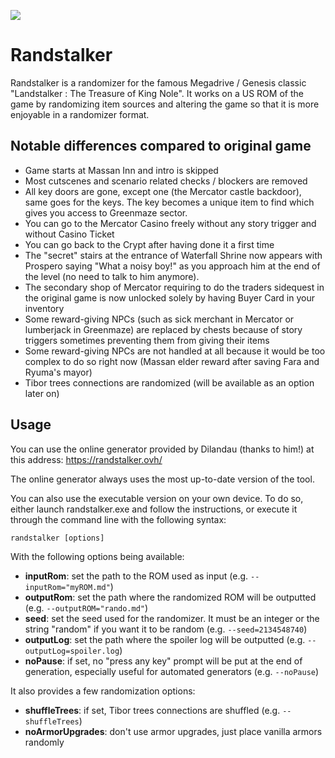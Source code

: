 ![](https://github.com/Dinopony/randstalker/workflows/Compile/badge.svg)

# Randstalker

Randstalker is a randomizer for the famous Megadrive / Genesis classic "Landstalker : The Treasure of King Nole".
It works on a US ROM of the game by randomizing item sources and altering the game so that it is more enjoyable in a randomizer format.

## Notable differences compared to original game

- Game starts at Massan Inn and intro is skipped
- Most cutscenes and scenario related checks / blockers are removed
- All key doors are gone, except one (the Mercator castle backdoor), same goes for the keys. The key becomes a unique item to find which gives you access to Greenmaze sector.
- You can go to the Mercator Casino freely without any story trigger and without Casino Ticket
- You can go back to the Crypt after having done it a first time 
- The "secret" stairs at the entrance of Waterfall Shrine now appears with Prospero saying "What a noisy boy!" as you approach him at the end of the level (no need to talk to him anymore).
- The secondary shop of Mercator requiring to do the traders sidequest in the original game is now unlocked solely by having Buyer Card in your inventory
- Some reward-giving NPCs (such as sick merchant in Mercator or lumberjack in Greenmaze) are replaced by chests because of story triggers sometimes preventing them from giving their items
- Some reward-giving NPCs are not handled at all because it would be too complex to do so right now (Massan elder reward after saving Fara and Ryuma's mayor)
- Tibor trees connections are randomized (will be available as an option later on)

## Usage

You can use the online generator provided by Dilandau (thanks to him!) at this address: https://randstalker.ovh/

The online generator always uses the most up-to-date version of the tool.

You can also use the executable version on your own device.
To do so, either launch randstalker.exe and follow the instructions, or execute it through the command line with the following syntax:

`randstalker [options]`

With the following options being available:

- **inputRom**: set the path to the ROM used as input (e.g. `--inputRom="myROM.md"`)
- **outputRom**: set the path where the randomized ROM will be outputted (e.g. `--outputROM="rando.md"`)
- **seed**: set the seed used for the randomizer. It must be an integer or the string "random" if you want it to be random (e.g. `--seed=2134548740`)
- **outputLog**: set the path where the spoiler log will be outputted (e.g. `--outputLog=spoiler.log`)
- **noPause**: if set, no "press any key" prompt will be put at the end of generation, especially useful for automated generators (e.g. `--noPause`)

It also provides a few randomization options:

- **shuffleTrees**: if set, Tibor trees connections are shuffled (e.g. `--shuffleTrees`)
- **noArmorUpgrades**: don't use armor upgrades, just place vanilla armors randomly
